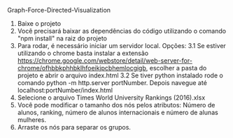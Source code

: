Graph-Force-Directed-Visualization
1. Baixe o projeto 
2. Você precisará baixar as dependências do código utilizando o comando "npm install" na raiz do projeto
3. Para rodar, é necessário iniciar um servidor local. 
    Opções:
    3.1 Se estiver utilizando o chrome basta instalar a extensão https://chrome.google.com/webstore/detail/web-server-for-chrome/ofhbbkphhbklhfoeikjpcbhemlocgigb, escolher a pasta do projeto e abrir o arquivo index.html
    3.2 Se tiver python instalado rode o comando python -m http.server portNumber. Depois navegue até localhost:portNumber/index.html
4. Selecione o arquivo Times World University Rankings (2016).xlsx 
5. Você pode modificar o tamanho dos nós pelos atributos: Número de alunos, ranking, número de alunos internacionais e número de alunas mulheres. 
6. Arraste os nós para separar os grupos. 
